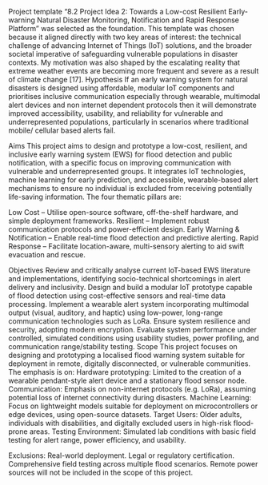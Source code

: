 Project template “8.2 Project Idea 2: Towards a Low-cost Resilient Early-warning Natural Disaster Monitoring, Notification and Rapid Response Platform” was selected as the foundation. This template was chosen because it aligned directly with two key areas of interest: the technical challenge of advancing Internet of Things (IoT) solutions, and the broader societal imperative of safeguarding vulnerable populations in disaster contexts. My motivation was also shaped by the escalating reality that extreme weather events are becoming more frequent and severe as a result of climate change [17].
Hypothesis
If an early warning system for natural disasters is designed using affordable, modular IoT components and prioritises inclusive communication especially through wearable, multimodal alert devices and non internet dependent protocols then it will demonstrate improved accessibility, usability, and reliability for vulnerable and underrepresented populations, particularly in scenarios where traditional mobile/ cellular based alerts fail.

Aims
This project aims to design and prototype a low-cost, resilient, and inclusive early warning system (EWS) for flood detection and public notification, with a specific focus on improving communication with vulnerable and underrepresented groups. It integrates IoT technologies, machine learning for early prediction, and accessible, wearable-based alert mechanisms to ensure no individual is excluded from receiving potentially life-saving information.
The four thematic pillars are:

Low Cost – Utilise open-source software, off-the-shelf hardware, and simple deployment frameworks.
Resilient – Implement robust communication protocols and power-efficient design.
Early Warning & Notification – Enable real-time flood detection and predictive alerting.
Rapid Response – Facilitate location-aware, multi-sensory alerting to aid swift evacuation and rescue.

Objectives
Review and critically analyse current IoT-based EWS literature and implementations, identifying socio-technical shortcomings in alert delivery and inclusivity.
Design and build a modular IoT prototype capable of flood detection using cost-effective sensors and real-time data processing.
Implement a wearable alert system incorporating multimodal output (visual, auditory, and haptic) using low-power, long-range communication technologies such as LoRa.
Ensure system resilience and security, adopting modern encryption.
Evaluate system performance under controlled, simulated conditions using usability studies, power profiling, and communication range/stability testing.
Scope
This project focuses on designing and prototyping a localised flood warning system suitable for deployment in remote, digitally disconnected, or vulnerable communities. The emphasis is on:
Hardware prototyping: Limited to the creation of a wearable pendant-style alert device and a stationary flood sensor node.
Communication: Emphasis on non-internet protocols (e.g. LoRa), assuming potential loss of internet connectivity during disasters.
Machine Learning: Focus on lightweight models suitable for deployment on microcontrollers or edge devices, using open-source datasets.
Target Users: Older adults, individuals with disabilities, and digitally excluded users in high-risk flood-prone areas.
Testing Environment: Simulated lab conditions with basic field testing for alert range, power efficiency, and usability.

Exclusions:
Real-world deployment.
Legal or regulatory certification.
Comprehensive field testing across multiple flood scenarios.
Remote power sources will not be included in the scope of this project.

